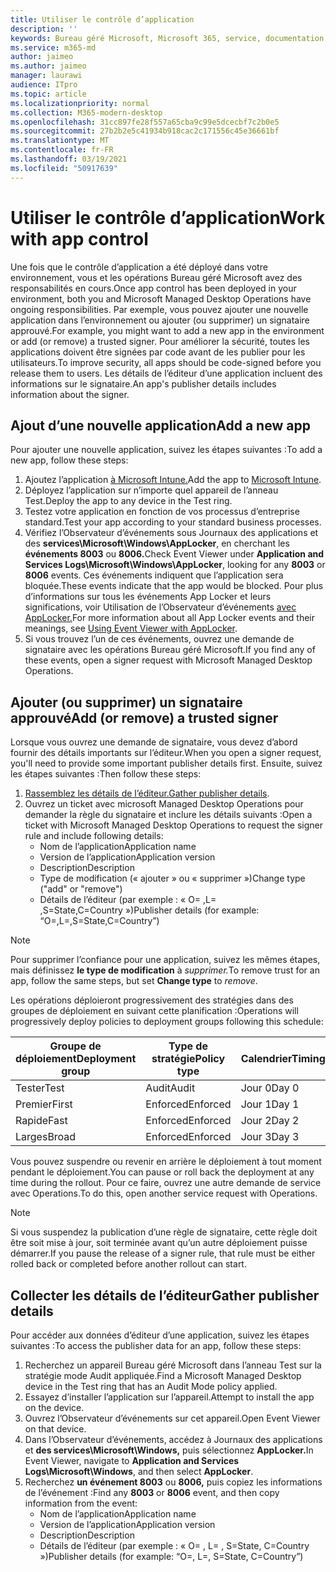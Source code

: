```yaml
---
title: Utiliser le contrôle d’application
description: ''
keywords: Bureau géré Microsoft, Microsoft 365, service, documentation
ms.service: m365-md
author: jaimeo
ms.author: jaimeo
manager: laurawi
audience: ITpro
ms.topic: article
ms.localizationpriority: normal
ms.collection: M365-modern-desktop
ms.openlocfilehash: 31cc897fe28f557a65cba9c99e5dcecbf7c2b0e5
ms.sourcegitcommit: 27b2b2e5c41934b918cac2c171556c45e36661bf
ms.translationtype: MT
ms.contentlocale: fr-FR
ms.lasthandoff: 03/19/2021
ms.locfileid: "50917639"
---
```

# <a name="work-with-app-control"></a><span data-ttu-id="ddb84-103">Utiliser le contrôle d’application</span><span class="sxs-lookup"><span data-stu-id="ddb84-103">Work with app control</span></span>

<span data-ttu-id="ddb84-104">Une fois que le contrôle d’application a été déployé dans votre environnement, vous et les opérations Bureau géré Microsoft avez des responsabilités en cours.</span><span class="sxs-lookup"><span data-stu-id="ddb84-104">Once app control has been deployed in your environment, both you and Microsoft Managed Desktop Operations have ongoing responsibilities.</span></span> <span data-ttu-id="ddb84-105">Par exemple, vous pouvez ajouter une nouvelle application dans l’environnement ou ajouter (ou supprimer) un signataire approuvé.</span><span class="sxs-lookup"><span data-stu-id="ddb84-105">For example, you might want to add a new app in the environment or add (or remove) a trusted signer.</span></span> <span data-ttu-id="ddb84-106">Pour améliorer la sécurité, toutes les applications doivent être signées par code avant de les publier pour les utilisateurs.</span><span class="sxs-lookup"><span data-stu-id="ddb84-106">To improve security, all apps should be code-signed before you release them to users.</span></span> <span data-ttu-id="ddb84-107">Les détails de l’éditeur d’une application incluent des informations sur le signataire.</span><span class="sxs-lookup"><span data-stu-id="ddb84-107">An app's publisher details includes information about the signer.</span></span>


## <a name="add-a-new-app"></a><span data-ttu-id="ddb84-108">Ajout d’une nouvelle application</span><span class="sxs-lookup"><span data-stu-id="ddb84-108">Add a new app</span></span>

<span data-ttu-id="ddb84-109">Pour ajouter une nouvelle application, suivez les étapes suivantes :</span><span class="sxs-lookup"><span data-stu-id="ddb84-109">To add a new app, follow these steps:</span></span>

1. <span data-ttu-id="ddb84-110">Ajoutez l’application [à Microsoft Intune.](/mem/intune/apps/apps-win32-app-management)</span><span class="sxs-lookup"><span data-stu-id="ddb84-110">Add the app to [Microsoft Intune](/mem/intune/apps/apps-win32-app-management).</span></span>
2. <span data-ttu-id="ddb84-111">Déployez l’application sur n’importe quel appareil de l’anneau Test.</span><span class="sxs-lookup"><span data-stu-id="ddb84-111">Deploy the app to any device in the Test ring.</span></span> 
3. <span data-ttu-id="ddb84-112">Testez votre application en fonction de vos processus d’entreprise standard.</span><span class="sxs-lookup"><span data-stu-id="ddb84-112">Test your app according to your standard business processes.</span></span> 
4. <span data-ttu-id="ddb84-113">Vérifiez l’Observateur d’événements sous Journaux des applications et des **services\Microsoft\Windows\AppLocker**, en cherchant les **événements 8003** ou **8006.**</span><span class="sxs-lookup"><span data-stu-id="ddb84-113">Check Event Viewer under **Application and Services Logs\Microsoft\Windows\AppLocker**, looking for any **8003** or **8006** events.</span></span> <span data-ttu-id="ddb84-114">Ces événements indiquent que l’application sera bloquée.</span><span class="sxs-lookup"><span data-stu-id="ddb84-114">These events indicate that the app would be blocked.</span></span> <span data-ttu-id="ddb84-115">Pour plus d’informations sur tous les événements App Locker et leurs significations, voir Utilisation de l’Observateur d’événements [avec AppLocker.](/windows/security/threat-protection/windows-defender-application-control/applocker/using-event-viewer-with-applocker)</span><span class="sxs-lookup"><span data-stu-id="ddb84-115">For more information about all App Locker events and their meanings, see [Using Event Viewer with AppLocker](/windows/security/threat-protection/windows-defender-application-control/applocker/using-event-viewer-with-applocker).</span></span>
5. <span data-ttu-id="ddb84-116">Si vous trouvez l’un de ces événements, ouvrez une demande de signataire avec les opérations Bureau géré Microsoft.</span><span class="sxs-lookup"><span data-stu-id="ddb84-116">If you find any of these events, open a signer request with Microsoft Managed Desktop Operations.</span></span>

## <a name="add-or-remove-a-trusted-signer"></a><span data-ttu-id="ddb84-117">Ajouter (ou supprimer) un signataire approuvé</span><span class="sxs-lookup"><span data-stu-id="ddb84-117">Add (or remove) a trusted signer</span></span>

<span data-ttu-id="ddb84-118">Lorsque vous ouvrez une demande de signataire, vous devez d’abord fournir des détails importants sur l’éditeur.</span><span class="sxs-lookup"><span data-stu-id="ddb84-118">When you open a signer request, you'll need to provide some important publisher details first.</span></span> <span data-ttu-id="ddb84-119">Ensuite, suivez les étapes suivantes :</span><span class="sxs-lookup"><span data-stu-id="ddb84-119">Then follow these steps:</span></span>

1. <span data-ttu-id="ddb84-120">[Rassemblez les détails de l’éditeur.](#gather-publisher-details)</span><span class="sxs-lookup"><span data-stu-id="ddb84-120">[Gather publisher details](#gather-publisher-details).</span></span>
2. <span data-ttu-id="ddb84-121">Ouvrez un ticket avec microsoft Managed Desktop Operations pour demander la règle du signataire et inclure les détails suivants :</span><span class="sxs-lookup"><span data-stu-id="ddb84-121">Open a ticket with Microsoft Managed Desktop Operations to request the signer rule and include following details:</span></span>  
    - <span data-ttu-id="ddb84-122">Nom de l’application</span><span class="sxs-lookup"><span data-stu-id="ddb84-122">Application name</span></span> 
    - <span data-ttu-id="ddb84-123">Version de l’application</span><span class="sxs-lookup"><span data-stu-id="ddb84-123">Application version</span></span> 
    - <span data-ttu-id="ddb84-124">Description</span><span class="sxs-lookup"><span data-stu-id="ddb84-124">Description</span></span> 
    - <span data-ttu-id="ddb84-125">Type de modification (« ajouter » ou « supprimer »)</span><span class="sxs-lookup"><span data-stu-id="ddb84-125">Change type ("add" or "remove")</span></span>  
    - <span data-ttu-id="ddb84-126">Détails de l’éditeur (par exemple : « O= <publisher name> ,L= <location> ,S=State,C=Country »)</span><span class="sxs-lookup"><span data-stu-id="ddb84-126">Publisher details (for example: “O=<publisher name>,L=<location>,S=State,C=Country”)</span></span> 

> [!NOTE]
> <span data-ttu-id="ddb84-127">Pour supprimer l’confiance pour une application, suivez les mêmes étapes, mais définissez **le type de modification** à *supprimer.*</span><span class="sxs-lookup"><span data-stu-id="ddb84-127">To remove trust for an app, follow the same steps, but set **Change type** to *remove*.</span></span>

<span data-ttu-id="ddb84-128">Les opérations déploieront progressivement des stratégies dans des groupes de déploiement en suivant cette planification :</span><span class="sxs-lookup"><span data-stu-id="ddb84-128">Operations will progressively deploy policies to deployment groups following this schedule:</span></span>


|<span data-ttu-id="ddb84-129">Groupe de déploiement</span><span class="sxs-lookup"><span data-stu-id="ddb84-129">Deployment group</span></span>  |<span data-ttu-id="ddb84-130">Type de stratégie</span><span class="sxs-lookup"><span data-stu-id="ddb84-130">Policy type</span></span>  |<span data-ttu-id="ddb84-131">Calendrier</span><span class="sxs-lookup"><span data-stu-id="ddb84-131">Timing</span></span>  |
|---------|---------|---------|
|<span data-ttu-id="ddb84-132">Tester</span><span class="sxs-lookup"><span data-stu-id="ddb84-132">Test</span></span>     |  <span data-ttu-id="ddb84-133">Audit</span><span class="sxs-lookup"><span data-stu-id="ddb84-133">Audit</span></span>       |  <span data-ttu-id="ddb84-134">Jour 0</span><span class="sxs-lookup"><span data-stu-id="ddb84-134">Day 0</span></span>       |
|<span data-ttu-id="ddb84-135">Premier</span><span class="sxs-lookup"><span data-stu-id="ddb84-135">First</span></span>     | <span data-ttu-id="ddb84-136">Enforced</span><span class="sxs-lookup"><span data-stu-id="ddb84-136">Enforced</span></span>        | <span data-ttu-id="ddb84-137">Jour 1</span><span class="sxs-lookup"><span data-stu-id="ddb84-137">Day 1</span></span>        |
|<span data-ttu-id="ddb84-138">Rapide</span><span class="sxs-lookup"><span data-stu-id="ddb84-138">Fast</span></span>     | <span data-ttu-id="ddb84-139">Enforced</span><span class="sxs-lookup"><span data-stu-id="ddb84-139">Enforced</span></span>        |  <span data-ttu-id="ddb84-140">Jour 2</span><span class="sxs-lookup"><span data-stu-id="ddb84-140">Day 2</span></span>       |
|<span data-ttu-id="ddb84-141">Larges</span><span class="sxs-lookup"><span data-stu-id="ddb84-141">Broad</span></span>     | <span data-ttu-id="ddb84-142">Enforced</span><span class="sxs-lookup"><span data-stu-id="ddb84-142">Enforced</span></span>        |  <span data-ttu-id="ddb84-143">Jour 3</span><span class="sxs-lookup"><span data-stu-id="ddb84-143">Day 3</span></span>       |


<span data-ttu-id="ddb84-144">Vous pouvez suspendre ou revenir en arrière le déploiement à tout moment pendant le déploiement.</span><span class="sxs-lookup"><span data-stu-id="ddb84-144">You can pause or roll back the deployment at any time during the rollout.</span></span> <span data-ttu-id="ddb84-145">Pour ce faire, ouvrez une autre demande de service avec Operations.</span><span class="sxs-lookup"><span data-stu-id="ddb84-145">To do this, open another service request with Operations.</span></span>

> [!NOTE]
> <span data-ttu-id="ddb84-146">Si vous suspendez la publication d’une règle de signataire, cette règle doit être soit mise à jour, soit terminée avant qu’un autre déploiement puisse démarrer.</span><span class="sxs-lookup"><span data-stu-id="ddb84-146">If you pause the release of a signer rule, that rule must be either rolled back or completed before another rollout can start.</span></span>

## <a name="gather-publisher-details"></a><span data-ttu-id="ddb84-147">Collecter les détails de l’éditeur</span><span class="sxs-lookup"><span data-stu-id="ddb84-147">Gather publisher details</span></span>

<span data-ttu-id="ddb84-148">Pour accéder aux données d’éditeur d’une application, suivez les étapes suivantes :</span><span class="sxs-lookup"><span data-stu-id="ddb84-148">To access the publisher data for an app, follow these steps:</span></span>

1. <span data-ttu-id="ddb84-149">Recherchez un appareil Bureau géré Microsoft dans l’anneau Test sur la stratégie mode Audit appliquée.</span><span class="sxs-lookup"><span data-stu-id="ddb84-149">Find a Microsoft Managed Desktop device in the Test ring that has an Audit Mode policy applied.</span></span> 
2. <span data-ttu-id="ddb84-150">Essayez d’installer l’application sur l’appareil.</span><span class="sxs-lookup"><span data-stu-id="ddb84-150">Attempt to install the app on the device.</span></span>
3. <span data-ttu-id="ddb84-151">Ouvrez l’Observateur d’événements sur cet appareil.</span><span class="sxs-lookup"><span data-stu-id="ddb84-151">Open Event Viewer on that device.</span></span> 
4. <span data-ttu-id="ddb84-152">Dans l’Observateur d’événements, accédez à Journaux des applications et **des services\Microsoft\Windows,** puis sélectionnez **AppLocker.**</span><span class="sxs-lookup"><span data-stu-id="ddb84-152">In Event Viewer, navigate to **Application and Services Logs\Microsoft\Windows**, and then select **AppLocker**.</span></span> 
5. <span data-ttu-id="ddb84-153">Recherchez **un événement 8003** ou **8006,** puis copiez les informations de l’événement :</span><span class="sxs-lookup"><span data-stu-id="ddb84-153">Find any **8003** or **8006** event, and then copy information from the event:</span></span> 
    - <span data-ttu-id="ddb84-154">Nom de l’application</span><span class="sxs-lookup"><span data-stu-id="ddb84-154">Application name</span></span> 
    - <span data-ttu-id="ddb84-155">Version de l’application</span><span class="sxs-lookup"><span data-stu-id="ddb84-155">Application version</span></span> 
    - <span data-ttu-id="ddb84-156">Description</span><span class="sxs-lookup"><span data-stu-id="ddb84-156">Description</span></span> 
    - <span data-ttu-id="ddb84-157">Détails de l’éditeur (par exemple : « O= <publisher name> , L= <location> , S=State, C=Country »)</span><span class="sxs-lookup"><span data-stu-id="ddb84-157">Publisher details (for example: “O=<publisher name>, L=<location>, S=State, C=Country”)</span></span>